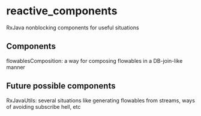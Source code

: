 # reactive_components
RxJava nonblocking components for useful situations

## Components
flowablesComposition: a way for composing flowables in a DB-join-like manner

## Future possible components
RxJavaUtils: several situations like generating flowables from streams, ways of avoiding subscribe hell, etc

